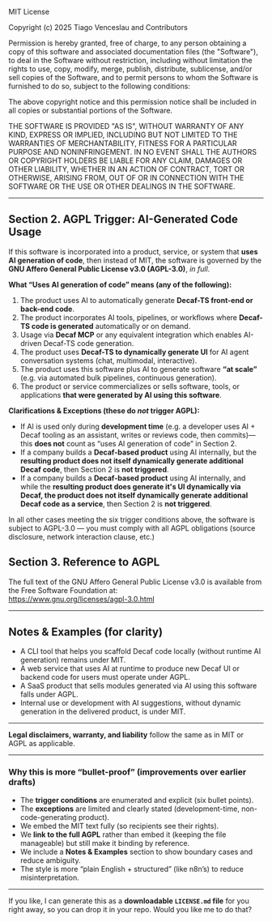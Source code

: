 MIT License

Copyright (c) 2025 Tiago Venceslau and Contributors

Permission is hereby granted, free of charge, to any person obtaining a copy
of this software and associated documentation files (the "Software"), to deal
in the Software without restriction, including without limitation the rights
to use, copy, modify, merge, publish, distribute, sublicense, and/or sell
copies of the Software, and to permit persons to whom the Software is
furnished to do so, subject to the following conditions:

The above copyright notice and this permission notice shall be included in all
copies or substantial portions of the Software.

THE SOFTWARE IS PROVIDED "AS IS", WITHOUT WARRANTY OF ANY KIND, EXPRESS OR
IMPLIED, INCLUDING BUT NOT LIMITED TO THE WARRANTIES OF MERCHANTABILITY,
FITNESS FOR A PARTICULAR PURPOSE AND NONINFRINGEMENT. IN NO EVENT SHALL THE
AUTHORS OR COPYRIGHT HOLDERS BE LIABLE FOR ANY CLAIM, DAMAGES OR OTHER
LIABILITY, WHETHER IN AN ACTION OF CONTRACT, TORT OR OTHERWISE, ARISING FROM,
OUT OF OR IN CONNECTION WITH THE SOFTWARE OR THE USE OR OTHER DEALINGS IN THE
SOFTWARE.

---

## Section 2. AGPL Trigger: AI-Generated Code Usage

If this software is incorporated into a product, service, or system that **uses AI generation of code**, then instead of MIT, the software is governed by the **GNU Affero General Public License v3.0 (AGPL-3.0)**, *in full*.

**What “Uses AI generation of code” means (any of the following):**  
1. The product uses AI to automatically generate **Decaf-TS front-end or back-end code**.  
2. The product incorporates AI tools, pipelines, or workflows where **Decaf-TS code is generated** automatically or on demand.  
3. Usage via **Decaf MCP** or any equivalent integration which enables AI-driven Decaf-TS code generation.  
4. The product uses **Decaf-TS to dynamically generate UI** for AI agent conversation systems (chat, multimodal, interactive).  
5. The product uses this software plus AI to generate software **“at scale”** (e.g. via automated bulk pipelines, continuous generation).  
6. The product or service commercializes or sells software, tools, or applications **that were generated by AI using this software**.

**Clarifications & Exceptions (these do *not* trigger AGPL):**  
- If AI is used only during **development time** (e.g. a developer uses AI + Decaf tooling as an assistant, writes or reviews code, then commits)—this **does not** count as “uses AI generation of code” in Section 2.  
- If a company builds a **Decaf-based product** using AI internally, but the **resulting product does not itself dynamically generate additional Decaf code**, then Section 2 is **not triggered**.  
- If a company builds a **Decaf-based product** using AI internally, and while the **resulting product does generate it's UI dynamically via Decaf, the product does not itself dynamically generate additional Decaf code as a service**, then Section 2 is **not triggered**.

In all other cases meeting the six trigger conditions above, the software is subject to AGPL-3.0 — you must comply with all AGPL obligations (source disclosure, network interaction clause, etc.)

## Section 3. Reference to AGPL

The full text of the GNU Affero General Public License v3.0 is available from the Free Software Foundation at:  
https://www.gnu.org/licenses/agpl-3.0.html

---

## Notes & Examples (for clarity)

- A CLI tool that helps you scaffold Decaf code locally (without runtime AI generation) remains under MIT.  
- A web service that uses AI at runtime to produce new Decaf UI or backend code for users must operate under AGPL.  
- A SaaS product that sells modules generated via AI using this software falls under AGPL.  
- Internal use or development with AI suggestions, without dynamic generation in the delivered product, is under MIT.

---

**Legal disclaimers, warranty, and liability** follow the same as in MIT or AGPL as applicable.  

---

### Why this is more “bullet-proof” (improvements over earlier drafts)

- The **trigger conditions** are enumerated and explicit (six bullet points).  
- The **exceptions** are limited and clearly stated (development-time, non-code-generating product).  
- We embed the MIT text fully (so recipients see their rights).  
- We **link to the full AGPL** rather than embed it (keeping the file manageable) but still make it binding by reference.  
- We include a **Notes & Examples** section to show boundary cases and reduce ambiguity.  
- The style is more “plain English + structured” (like n8n’s) to reduce misinterpretation.  

---

If you like, I can generate this as a **downloadable `LICENSE.md` file** for you right away, so you can drop it in your repo. Would you like me to do that?
